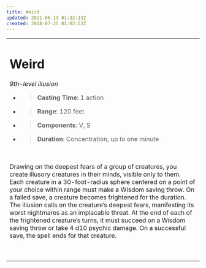 ```yaml
---
title: Weird
updated: 2021-06-13 01:32:13Z
created: 2018-07-25 01:02:52Z
---
```


<table><tbody><tr class="odd"><td><h1 id="weird"><strong>Weird</strong></h1><p><em>9th-level illusion</em></p><ul><li><blockquote><p><strong>Casting Time:</strong> 1 action</p></blockquote></li><li><blockquote><p><strong>Range</strong>: 120 feet</p></blockquote></li><li><blockquote><p><strong>Components</strong>: V, S</p></blockquote></li><li><blockquote><p><strong>Duration</strong>: Concentration, up to one minute</p></blockquote></li></ul><p> </p><p>Drawing on the deepest fears of a group of creatures, you create illusory creatures in their minds, visible only to them. Each creature in a 30-foot-radius sphere centered on a point of your choice within range must make a Wisdom saving throw. On a failed save, a creature becomes frightened for the duration. The illusion calls on the creature’s deepest fears, manifesting its worst nightmares as an implacable threat. At the end of each of the frightened creature’s turns, it must succeed on a Wisdom saving throw or take 4 d10 psychic damage. On a successful save, the spell ends for that creature.</p><p> </p></td></tr></tbody></table>
